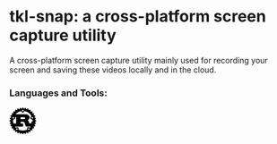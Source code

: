 # tkl-snap: a cross-platform screen capture utility

A cross-platform screen capture utility mainly used for recording your screen and saving these videos locally and in the cloud.

<h3 align="left">Languages and Tools:</h3>
<p align="left">
  <a href="https://www.rust-lang.org/" target="_blank" rel="noreferrer"><img src="https://raw.githubusercontent.com/devicons/devicon/master/icons/rust/rust-original.svg" alt="rust" width="48" height="48"/></a>
</p>
